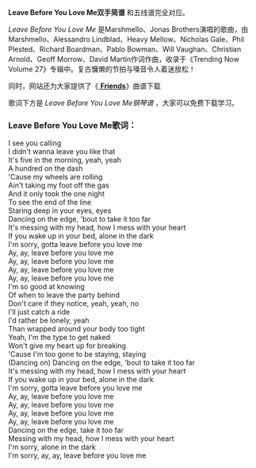 

**Leave Before You Love Me双手简谱** 和五线谱完全对应。

_Leave Before You Love Me_ 是Marshmello、Jonas
Brothers演唱的歌曲，由Marshmello、Alessandro Lindblad、Heavy Mellow、Nicholas Gale、Phil
Plested、Richard Boardman、Pablo Bowman、Will Vaughan、Christian Arnold、Geoff
Morrow、David Martín作词作曲，收录于《Trending Now Volume 27》专辑中。复古慵懒的节拍与嗓音令人着迷放松！

同时，网站还为大家提供了《[ **Friends**](Music-9200-Friends-Marshmello和Anne-Marie.html
"Friends")》曲谱下载

歌词下方是 _Leave Before You Love Me钢琴谱_ ，大家可以免费下载学习。

### Leave Before You Love Me歌词：

I see you calling  
I didn't wanna leave you like that  
It's five in the morning, yeah, yeah  
A hundred on the dash  
'Cause my wheels are rolling  
Ain't taking my foot off the gas  
And it only took the one night  
To see the end of the line  
Staring deep in your eyes, eyes  
Dancing on the edge, 'bout to take it too far  
It's messing with my head, how I mess with your heart  
If you wake up in your bed, alone in the dark  
I'm sorry, gotta leave before you love me  
Ay, ay, leave before you love me  
Ay, ay, leave before you love me  
Ay, ay, leave before you love me  
Ay, ay, leave before you love me  
I'm so good at knowing  
Of when to leave the party behind  
Don't care if they notice, yeah, yeah, no  
I'll just catch a ride  
I'd rather be lonely, yeah  
Than wrapped around your body too tight  
Yeah, I'm the type to get naked  
Won't give my heart up for breaking  
'Cause I'm too gone to be staying, staying  
(Dancing on) Dancing on the edge, 'bout to take it too far  
It's messing with my head, how I mess with your heart  
If you wake up in your bed, alone in the dark  
I'm sorry, gotta leave before you love me  
Ay, ay, leave before you love me  
Ay, ay, leave before you love me  
Ay, ay, leave before you love me  
Ay, ay, leave before you love me  
Dancing on the edge, take it too far  
Messing with my head, how I mess with your heart  
I'm sorry, alone in the dark  
I'm sorry, ay, ay, leave before you love me


